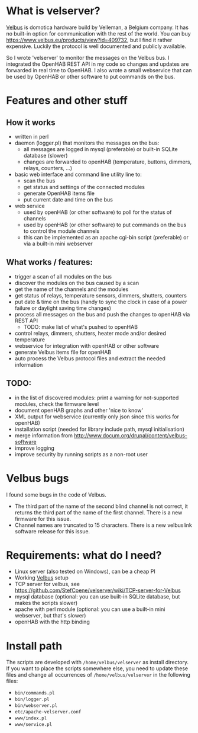 # What is velserver?
[Velbus](https://www.velbus.eu/) is domotica hardware build by Velleman, a Belgium company.
It has no built-in option for communication with the rest of the world. You can buy https://www.velbus.eu/products/view?id=409732, but I find it rather expensive.
Luckily the protocol is well documented and publicly available.

So I wrote 'velserver' to monitor the messages on the Velbus bus. I integrated the OpenHAB REST API in my code so changes and updates are forwarded in real time to OpenHAB.
I also wrote a small webservice that can be used by OpenHAB or other software to put commands on the bus.

# Features and other stuff
## How it works
- written in perl
- daemon (logger.pl) that monitors the messages on the bus:
   - all messages are logged in mysql (preferable) or built-in SQLite database (slower)
   - changes are forwarded to openHAB (temperature, buttons, dimmers, relays, counters, ...)
- basic web interface and command line utility line to:
   - scan the bus
   - get status and settings of the connected modules
   - generate OpenHAB items file
   - put current date and time on the bus
- web service
   - used by openHAB (or other software) to poll for the status of channels
   - used by openHAB (or other software) to put commands on the bus to control the module channels
   - this can be implemented as an apache cgi-bin script (preferable) or via a built-in mini webserver

## What works / features:
- trigger a scan of all modules on the bus
- discover the modules on the bus caused by a scan
- get the name of the channels and the modules
- get status of relays, temperature sensors, dimmers, shutters, counters
- put date & time on the bus (handy to sync the clock in case of a power failure or daylight saving time changes)
- process all messages on the bus and push the changes to openHAB via REST API
   - TODO: make list of what's pushed to openHAB
- control relays, dimmers, shutters, heater mode and/or desired temperature
- webservice for integration with openHAB or other software
- generate Velbus items file for openHAB
- auto process the Velbus protocol files and extract the needed information

## TODO:
- in the list of discovered modules: print a warning for not-supported modules, check the firmware level
- document openHAB graphs and other 'nice to know'
- XML output for webservice (currently only json since this works for openHAB)
- installation script (needed for library include path, mysql initialisation)
- merge information from http://www.docum.org/drupal/content/velbus-software
- improve logging
- improve security by running scripts as a non-root user

# Velbus bugs
I found some bugs in the code of Velbus.
- The third part of the name of the second blind channel is not correct, it returns the third part of the name of the first channel. There is a new firmware for this issue.
- Channel names are truncated to 15 characters. There is a new velbuslink software release for this issue.

# Requirements: what do I need?
- Linux server (also tested on Windows), can be a cheap PI
- Working [Velbus](http://www.velbus.eu/) setup
- TCP server for velbus, see https://github.com/StefCoene/velserver/wiki/TCP-server-for-Velbus
- mysql database (optional: you can use built-in SQLite database, but makes the scripts slower)
- apache with perl module (optional: you can use a built-in mini webserver, but that's slower)
- openHAB with the http binding

# Install path
The scripts are developed with `/home/velbus/velserver` as install directory.
If you want to place the scripts somewhere else, you need to update these files and change all occurrences of `/home/velbus/velserver` in the following files:
* `bin/commands.pl`
* `bin/logger.pl`
* `bin/webserver.pl`
* `etc/apache-velserver.conf`
* `www/index.pl`
* `www/service.pl`
